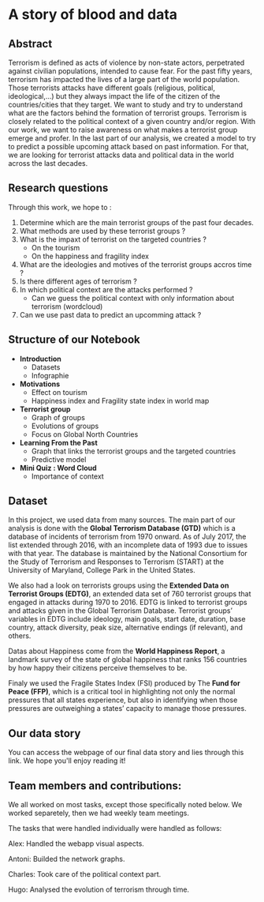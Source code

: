 # A story of blood and data

## Abstract 
Terrorism is defined as acts of violence by non-state actors, perpetrated against civilian populations, intended to cause fear. For the past fifty years, terrorism has impacted the lives of a large part of the world population. Those terrorists attacks have different goals (religious, political, ideological,...) but they always impact the life of the citizen of the countries/cities that they target. We want to study and try to understand what are the factors behind the formation of terrorist groups. Terrorism is closely related to the political context of a given country and/or region. With our work, we want to raise awareness on what makes a terrorist group emerge and profer. In the last part of our analysis, we created a model to try to predict a possible upcoming attack based on past information. For that, we are looking for terrorist attacks data and political data in the world across the last decades. 


## Research questions
Through this work, we hope to :

1. Determine which are the main terrorist groups of the past four decades.
2. What methods are used by these terrorist groups ?
3. What is the impaxt of terrorist on the targeted countries ?
    - On the tourism
    - On the happiness and fragility index
4. What are the ideologies and motives of the terrorist groups accros time ?
5. Is there different ages of terrorism ?
6. In which political context are the attacks performed ?
   - Can we guess the political context with only information about terrorism (wordcloud)
7. Can we use past data to predict an upcomming attack ?

## Structure of our Notebook

- **Introduction**
    - Datasets
    - Infographie
- **Motivations**
    - Effect on tourism
    - Happiness index and Fragility state index in world map
- **Terrorist group**
    - Graph of groups
    - Evolutions of groups
    - Focus on Global North Countries
- **Learning From the Past**
    - Graph that links the terrorist groups and the targeted countries
    - Predictive model
- **Mini Quiz : Word Cloud**
    - Importance of context

## Dataset
In this project, we used data from many sources. 
The main part of our analysis is done with the **Global Terrorism Database (GTD)** which is a database of incidents of terrorism from 1970 onward. As of July 2017, the list extended through 2016, with an incomplete data of 1993 due to issues with that year. The database is maintained by the National Consortium for the Study of Terrorism and Responses to Terrorism (START) at the University of Maryland, College Park in the United States. 

We also had a look on terrorists groups using the **Extended Data on Terrorist Groups (EDTG)**, an extended data set of 760 terrorist groups that engaged in attacks during 1970 to 2016. EDTG is linked to terrorist groups and attacks given in the Global Terrorism Database. Terrorist groups’ variables in EDTG include ideology, main goals, start date, duration, base country, attack diversity, peak size, alternative endings (if relevant), and others.

Datas about Happiness come from the **World Happiness Report**, a landmark survey of the state of global happiness that ranks 156 countries by how happy their citizens perceive themselves to be. 

Finaly we used the Fragile States Index (FSI) produced by The **Fund for Peace (FFP)**, which is a critical tool in highlighting not only the normal pressures that all states experience, but also in identifying when those pressures are outweighing a states’ capacity to manage those pressures.

## Our data story
You can access the webpage of our final data story and lies through this link. We hope you'll enjoy reading it!

## Team members and contributions:
We all worked on most tasks, except those specifically noted below. We worked separetely, then we had weekly team meetings.

The tasks that were handled individually were handled as follows:

Alex: Handled the webapp visual aspects.

Antoni: Builded the network graphs.

Charles: Took care of the political context part.

Hugo: Analysed the evolution of terrorism through time.
